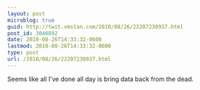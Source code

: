 ```yaml
---
layout: post
microblog: true
guid: http://twit.vmstan.com/2010/08/26/22207230937.html
post_id: 3046892
date: 2010-08-26T14:33:32-0600
lastmod: 2010-08-26T14:33:32-0600
type: post
url: /2010/08/26/22207230937.html
---
```

Seems like all I've done all day is bring data back from the dead.
